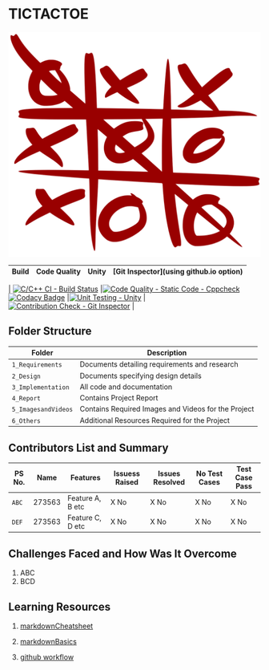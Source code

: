# **TICTACTOE**

![Images](5_ImagesandVideos/tictactoe1.png)

| Build  | Code Quality | Unity | [Git Inspector](using github.io option)|
------|----------|-------|--------------


| [![C/C++ CI - Build Status](https://github.com/MRAJDEEP10/StepIn_Mini_Project_273563/actions/workflows/c-cpp.yml/badge.svg)](https://github.com/MRAJDEEP10/StepIn_Mini_Project_273563/actions/workflows/c-cpp.yml)     |[![Code Quality - Static Code - Cppcheck](https://github.com/MRAJDEEP10/StepIn_Mini_Project_273563/actions/workflows/cppcheck.yml/badge.svg)](https://github.com/MRAJDEEP10/StepIn_Mini_Project_273563/actions/workflows/cppcheck.yml) [![Codacy Badge](https://app.codacy.com/project/badge/Grade/bee890ccaa614a02af4ee008ad3b7f4c)](https://www.codacy.com/gh/MRAJDEEP10/StepIn_Mini_Project_273563/dashboard?utm_source=github.com&amp;utm_medium=referral&amp;utm_content=MRAJDEEP10/StepIn_Mini_Project_273563&amp;utm_campaign=Badge_Grade)   |[![Unit Testing - Unity](https://github.com/MRAJDEEP10/StepIn_Mini_Project_273563/actions/workflows/unity.yml/badge.svg)](https://github.com/MRAJDEEP10/StepIn_Mini_Project_273563/actions/workflows/unity.yml)    | [![Contribution Check - Git Inspector](https://github.com/MRAJDEEP10/StepIn_Mini_Project_273563/actions/workflows/gitinspector.yml/badge.svg)](https://github.com/MRAJDEEP10/StepIn_Mini_Project_273563/actions/workflows/gitinspector.yml)    |

## Folder Structure

Folder             | Description
-------------------| -----------------------------------------
`1_Requirements`   | Documents detailing requirements and research
`2_Design`         | Documents specifying design details
`3_Implementation` | All code and documentation
`4_Report`      | Contains Project Report
`5_ImagesandVideos`| Contains Required Images and Videos for the Project
`6_Others` | Additional Resources Required for the Project

## Contributors List and Summary

PS No. |  Name   |    Features    | Issuess Raised |Issues Resolved|No Test Cases|Test Case Pass
-------|---------|----------------|----------------|---------------|-------------|--------------
`ABC` | 273563 | Feature A, B etc    | X No     | X No   |X No   |X No
`DEF` | 273563 | Feature C, D etc    | X No     | X No   |X No   |X No

## Challenges Faced and How Was It Overcome

1. ABC
2. BCD

## Learning Resources

1. [markdownCheatsheet](https://github.com/adam-p/markdown-here/wiki/Markdown-Cheatsheet)

2. [markdownBasics](https://guides.github.com/features/mastering-markdown/)

3. [github workflow](https://docs.github.com/en/actions/learn-github-action)
